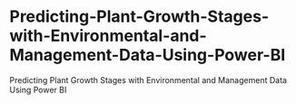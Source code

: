 # Predicting-Plant-Growth-Stages-with-Environmental-and-Management-Data-Using-Power-BI
Predicting Plant Growth Stages with Environmental and Management Data Using Power BI
